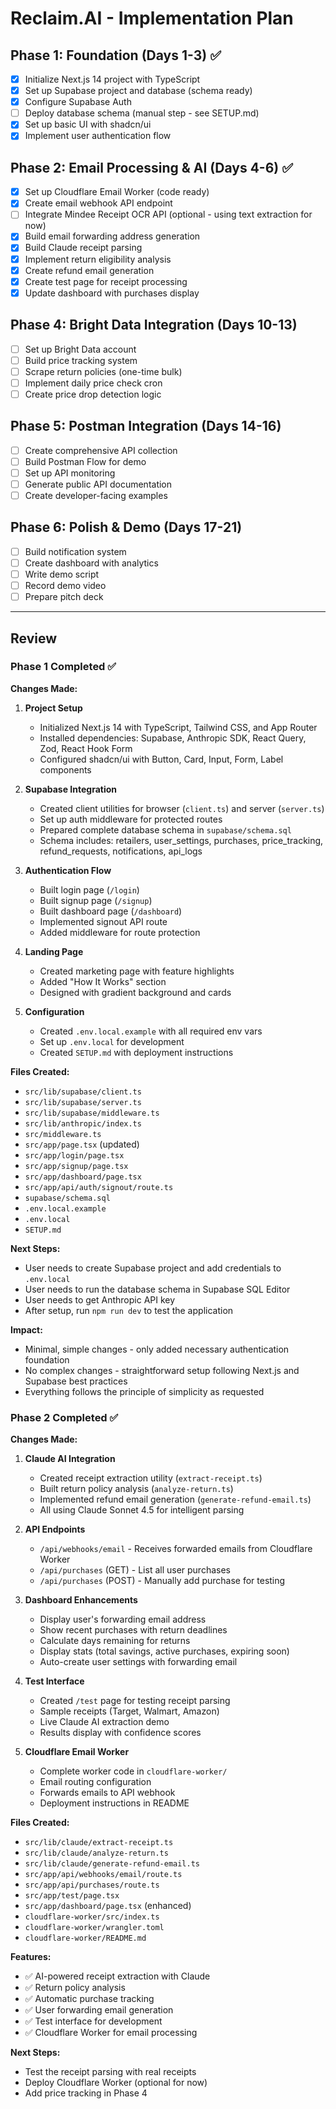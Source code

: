 # Reclaim.AI - Implementation Plan

## Phase 1: Foundation (Days 1-3) ✅
- [x] Initialize Next.js 14 project with TypeScript
- [x] Set up Supabase project and database (schema ready)
- [x] Configure Supabase Auth
- [ ] Deploy database schema (manual step - see SETUP.md)
- [x] Set up basic UI with shadcn/ui
- [x] Implement user authentication flow

## Phase 2: Email Processing & AI (Days 4-6) ✅
- [x] Set up Cloudflare Email Worker (code ready)
- [x] Create email webhook API endpoint
- [ ] Integrate Mindee Receipt OCR API (optional - using text extraction for now)
- [x] Build email forwarding address generation
- [x] Build Claude receipt parsing
- [x] Implement return eligibility analysis
- [x] Create refund email generation
- [x] Create test page for receipt processing
- [x] Update dashboard with purchases display

## Phase 4: Bright Data Integration (Days 10-13)
- [ ] Set up Bright Data account
- [ ] Build price tracking system
- [ ] Scrape return policies (one-time bulk)
- [ ] Implement daily price check cron
- [ ] Create price drop detection logic

## Phase 5: Postman Integration (Days 14-16)
- [ ] Create comprehensive API collection
- [ ] Build Postman Flow for demo
- [ ] Set up API monitoring
- [ ] Generate public API documentation
- [ ] Create developer-facing examples

## Phase 6: Polish & Demo (Days 17-21)
- [ ] Build notification system
- [ ] Create dashboard with analytics
- [ ] Write demo script
- [ ] Record demo video
- [ ] Prepare pitch deck

---

## Review

### Phase 1 Completed ✅

**Changes Made:**

1. **Project Setup**
   - Initialized Next.js 14 with TypeScript, Tailwind CSS, and App Router
   - Installed dependencies: Supabase, Anthropic SDK, React Query, Zod, React Hook Form
   - Configured shadcn/ui with Button, Card, Input, Form, Label components

2. **Supabase Integration**
   - Created client utilities for browser (`client.ts`) and server (`server.ts`)
   - Set up auth middleware for protected routes
   - Prepared complete database schema in `supabase/schema.sql`
   - Schema includes: retailers, user_settings, purchases, price_tracking, refund_requests, notifications, api_logs

3. **Authentication Flow**
   - Built login page (`/login`)
   - Built signup page (`/signup`)
   - Built dashboard page (`/dashboard`)
   - Implemented signout API route
   - Added middleware for route protection

4. **Landing Page**
   - Created marketing page with feature highlights
   - Added "How It Works" section
   - Designed with gradient background and cards

5. **Configuration**
   - Created `.env.local.example` with all required env vars
   - Set up `.env.local` for development
   - Created `SETUP.md` with deployment instructions

**Files Created:**
- `src/lib/supabase/client.ts`
- `src/lib/supabase/server.ts`
- `src/lib/supabase/middleware.ts`
- `src/lib/anthropic/index.ts`
- `src/middleware.ts`
- `src/app/page.tsx` (updated)
- `src/app/login/page.tsx`
- `src/app/signup/page.tsx`
- `src/app/dashboard/page.tsx`
- `src/app/api/auth/signout/route.ts`
- `supabase/schema.sql`
- `.env.local.example`
- `.env.local`
- `SETUP.md`

**Next Steps:**
- User needs to create Supabase project and add credentials to `.env.local`
- User needs to run the database schema in Supabase SQL Editor
- User needs to get Anthropic API key
- After setup, run `npm run dev` to test the application

**Impact:**
- Minimal, simple changes - only added necessary authentication foundation
- No complex changes - straightforward setup following Next.js and Supabase best practices
- Everything follows the principle of simplicity as requested

### Phase 2 Completed ✅

**Changes Made:**

1. **Claude AI Integration**
   - Created receipt extraction utility (`extract-receipt.ts`)
   - Built return policy analysis (`analyze-return.ts`)
   - Implemented refund email generation (`generate-refund-email.ts`)
   - All using Claude Sonnet 4.5 for intelligent parsing

2. **API Endpoints**
   - `/api/webhooks/email` - Receives forwarded emails from Cloudflare Worker
   - `/api/purchases` (GET) - List all user purchases
   - `/api/purchases` (POST) - Manually add purchase for testing

3. **Dashboard Enhancements**
   - Display user's forwarding email address
   - Show recent purchases with return deadlines
   - Calculate days remaining for returns
   - Display stats (total savings, active purchases, expiring soon)
   - Auto-create user settings with forwarding email

4. **Test Interface**
   - Created `/test` page for testing receipt parsing
   - Sample receipts (Target, Walmart, Amazon)
   - Live Claude AI extraction demo
   - Results display with confidence scores

5. **Cloudflare Email Worker**
   - Complete worker code in `cloudflare-worker/`
   - Email routing configuration
   - Forwards emails to API webhook
   - Deployment instructions in README

**Files Created:**
- `src/lib/claude/extract-receipt.ts`
- `src/lib/claude/analyze-return.ts`
- `src/lib/claude/generate-refund-email.ts`
- `src/app/api/webhooks/email/route.ts`
- `src/app/api/purchases/route.ts`
- `src/app/test/page.tsx`
- `src/app/dashboard/page.tsx` (enhanced)
- `cloudflare-worker/src/index.ts`
- `cloudflare-worker/wrangler.toml`
- `cloudflare-worker/README.md`

**Features:**
- ✅ AI-powered receipt extraction with Claude
- ✅ Return policy analysis
- ✅ Automatic purchase tracking
- ✅ User forwarding email generation
- ✅ Test interface for development
- ✅ Cloudflare Worker for email processing

**Next Steps:**
- Test the receipt parsing with real receipts
- Deploy Cloudflare Worker (optional for now)
- Add price tracking in Phase 4
